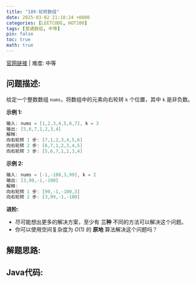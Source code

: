 ```yaml
---
title: "189-轮转数组"
date: 2025-03-02 21:18:24 +0800
categories: [LEETCODE, HOT100]
tags: [普通数组, 中等]
pin: false
toc: true
math: true
---
```


[官网链接](https://leetcode.cn/problems/rotate-array/) \| 难度: 中等

## 问题描述: 

给定一个整数数组 `nums`，将数组中的元素向右轮转 `k` 个位置，其中 `k` 是非负数。

**示例 1:**

```java
输入: nums = [1,2,3,4,5,6,7], k = 3
输出: [5,6,7,1,2,3,4]
解释:
向右轮转 1 步: [7,1,2,3,4,5,6]
向右轮转 2 步: [6,7,1,2,3,4,5]
向右轮转 3 步: [5,6,7,1,2,3,4]
```

**示例 2:**

```java
输入: nums = [-1,-100,3,99], k = 2
输出: [3,99,-1,-100]
解释: 
向右轮转 1 步: [99,-1,-100,3]
向右轮转 2 步: [3,99,-1,-100]
```

**进阶:**

- 尽可能想出更多的解决方案，至少有 **三种** 不同的方法可以解决这个问题。
- 你可以使用空间复杂度为 $O(1)$ 的 **原地** 算法解决这个问题吗？

## 解题思路: 



## Java代码: 
